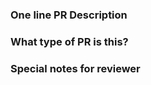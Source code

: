 ### One line PR Description

### What type of PR is this?
<!--
/kind bug
/kind cleanup
/kind feature
/kind chore
/kind devops
/kind documentation
-->

### Special notes for reviewer
